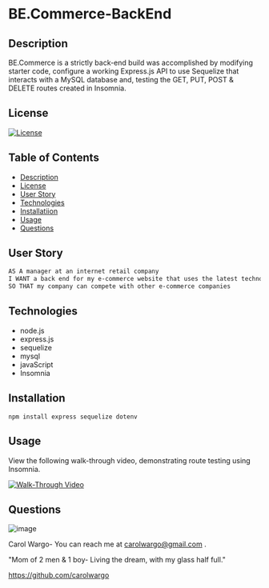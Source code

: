 # BE.Commerce-BackEnd
## Description

BE.Commerce is a strictly back-end build was accomplished by modifying starter code, configure a working Express.js API to use Sequelize that interacts with a MySQL database and, testing the GET, PUT, POST & DELETE routes created in Insomnia. 

## License

[![License](https://img.shields.io/badge/License-Apache%202.0-blue.svg)](https://www.apache.org/licenses/LICENSE-2.0)

## Table of Contents

- [Description](#description)
- [License](#license)
- [User Story](#user-story)
- [Technologies](#technologies)
- [Installatiion](#installation)
- [Usage](#usage)
- [Questions](#questions)

## User Story

```md
AS A manager at an internet retail company
I WANT a back end for my e-commerce website that uses the latest technologies
SO THAT my company can compete with other e-commerce companies
```
## Technologies
* node.js
* express.js
* sequelize
* mysql
* javaScript
* Insomnia 

## Installation
`npm install express sequelize dotenv`

## Usage

View the following walk-through video, demonstrating route testing using Insomnia. 

[![Walk-Through Video](https://drive.google.com/file/d/1GVQ_eVJQU4RWfWs01XlBquB6RCGw6Lkr/view?usp=sharing)](https://drive.google.com/file/d/1TOuboTkH6Wnqdq4M5ihmrgjnLc0JuD10/view?usp=sharing)

## Questions

![image](https://user-images.githubusercontent.com/84477950/243474429-ab5f177d-0f73-41ba-b9ec-22e05087cec8.png) 

Carol Wargo- You can reach me at carolwargo@gmail.com .

"Mom of 2 men & 1 boy- Living the dream, with my glass half full." 

https://github.com/carolwargo